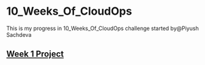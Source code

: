 # 10_Weeks_Of_CloudOps
This is my progress in 10_Weeks_Of_CloudOps challenge started by@Piyush Sachdeva 

## [Week 1 Project](https://github.com/thakurnishu/10_Weeks_Of_CloudOps/tree/week1)
